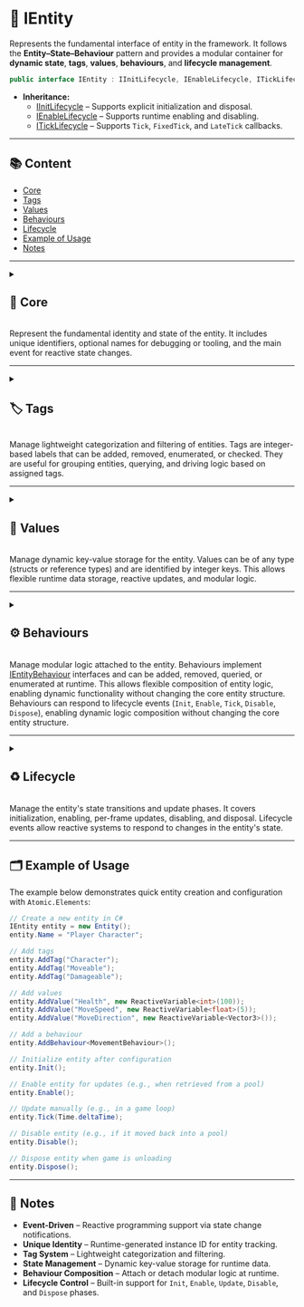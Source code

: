 # 🧩 IEntity

Represents the fundamental interface of entity in the framework. It follows the **Entity–State–Behaviour** pattern and
provides a modular container for **dynamic state**, **tags**, **values**, **behaviours**, and **lifecycle management**.

```csharp
public interface IEntity : IInitLifecycle, IEnableLifecycle, ITickLifecycle
``` 

- **Inheritance:**
    - [IInitLifecycle](../Lifecycle/Sources/IInitLifecycle.md) – Supports explicit initialization and disposal.
    - [IEnableLifecycle](../Lifecycle/Sources/IEnableLifecycle.md) – Supports runtime enabling and disabling.
    - [ITickLifecycle](../Lifecycle/Sources/ITickLifecycle.md) – Supports `Tick`, `FixedTick`, and `LateTick` callbacks.

---

## 📚 Content

- [Core](#-core-members)
- [Tags](#-tag-members)
- [Values](#-value-members)
- [Behaviours](#-behaviour-members)
- [Lifecycle](#-lifecycle-members)
- [Example of Usage](#-example-of-usage-4)
- [Notes](#-notes)

---

<details>
  <summary>
    <h2 id="-core-members">💠 Core</h2>
    <br> Represent the fundamental identity and state of the entity. It includes unique identifiers, optional names for
         debugging or tooling, and the main event for reactive state changes.
  </summary>

### ⚡ Events

#### `OnStateChanged`

```csharp
public event Action<IEntity> OnStateChanged
```

- **Description:** Triggered whenever the entity’s internal state changes.
- **Parameter:** `IEntity` – This entity.
- **Note:** Useful for reacting to lifecycle or state transitions of an entity.

---

### 🔑 Properties

#### `InstanceID`

```csharp
public int InstanceID { get; }
```

- **Description:** Runtime-generated unique identifier.
- **Notes:**
    - Ensures uniqueness of the entity instance during runtime.
    - Should not be used for persistence or serialization.

#### `Name`

```csharp
public string Name { get; set; }
```

- **Description:** Optional user-defined name for debugging or tooling.
- **Note:** Useful for logging, inspector display, or editor tooling.

---

## 🗂 Example of Usage

```csharp
// Assume we have instance of entity
IEntity entity = ...

// Subscribe to the OnStateChanged event
entity.OnStateChanged += (IEntity e) =>
{
    Console.WriteLine($"Entity {e.Name} (ID: {e.InstanceID}) changed state!");
};

// Change name
entity.Name = "Hero"; //Triggers state changed

// Read the unique runtime identifier
int id = entity.InstanceID;
Console.WriteLine($"Created entity '{entity.Name}' with ID: {id}");
```

</details>

---

<details>
  <summary>
    <h2 id="-tag-members">🏷️ Tags</h2>
    <br> Manage lightweight categorization and filtering of entities. Tags are integer-based labels that can be added, removed,
         enumerated, or checked. They are useful for grouping entities, querying, and driving logic based on assigned tags.
  </summary>

<br>

> ❗️ Tags in the entity behave like a **HashSet of integers**. All operations such as add, check, or remove have **O(1)
average time complexity**, and duplicate tags are **not allowed**.

---

### ⚡ Events

#### `OnTagAdded`

```csharp
public event Action<IEntity, int> OnTagAdded
```

- **Description:** Triggered when a tag is added.
- **Parameters:**
    - `IEntity` — This entity.
    - `int` – The tag that was added.
- **Note:** Useful for reacting to dynamic tagging of entities.

---

#### `OnTagDeleted`

```csharp
public event Action<IEntity, int> OnTagDeleted
```

- **Description:** Triggered when a tag is removed.
- **Parameters:**
    - `IEntity` — This entity.
    - `int` – The tag that was removed.

- **Note:** Allows cleanup or logic adjustment when tags are deleted.

---

### 🔑 Properties

#### `TagCount`

```csharp
public int TagCount { get; }
```

- **Description:** Number of associated tags.
- **Note:** Reflects how many tags are currently attached to the entity.

---

### 🏹 Methods

#### `HasTag`

```csharp
public bool HasTag(int tag)
```

- **Description:** Checks if the entity has the given tag.
- **Parameter:** `tag` – The tag to check for.
- **Returns:** `true` if the tag exists, otherwise `false`.

#### `AddTag`

```csharp
public bool AddTag(int tag)
```

- **Description:** Adds a tag to the entity.
- **Parameter:** `int tag` – The tag to add.
- **Returns:** `true` if the tag was added, otherwise `false`.
- **Triggers:** `OnTagAdded` and `OnStateChanged`

#### `DelTag`

```csharp
public bool DelTag(int tag)
```

- **Description:** Removes a tag from the entity.
- **Parameter:** `tag` – The tag to remove.
- **Returns:** `true` if the tag was removed, otherwise `false`.
- **Triggers:** `OnTagDeleted` and `OnStateChanged`

#### `ClearTags`

```csharp
public void ClearTags()
```

- **Description:** Removes all tags from the entity.
- **Triggers:** `OnTagDeleted` and `OnStateChanged`

#### `GetTags`

```csharp
public int[] GetTags()
```

- **Description:** Returns all tag keys associated with the entity.
- **Returns:** Array of tag keys.

#### `CopyTags`

```csharp
public int CopyTags(int[] results)
```

- **Description:** Copies tag keys into the provided array.
- **Parameter:** `results` – Array to copy the tags into.
- **Returns:** Number of tags copied.
- **Throws:** `ArgumentNullException` if `results` is null

#### `GetTagEnumerator`

```csharp
public IEnumerator<int> GetTagEnumerator()
```

- **Description:** Enumerates all tags of the entity.
- **Returns:** `IEnumerator<int>` – Enumerator over tag keys.

---

### 🗂 Example of Usage

This example demonstrates how to use tags with `IEntity`, including adding, removing, and checking tags. Three
approaches
are shown: using **numeric keys** for performance, **string names** for readability and **code generation** for real
projects. Subscriptions to `OnTagAdded` and
`OnTagDeleted` events are included to react to changes in real time.

---

#### 1️⃣ Using Numeric Keys

By default, all tags use `int` keys because this avoids computing hash codes and is very fast; therefore, the example
below uses numeric keys as the default approach.

```csharp
// Create a new entity
IEntity entity = new Entity();

// Subscribe to tag events
entity.OnTagAdded += (e, tagId) => 
    Console.WriteLine($"Tag added: {tagId}");
entity.OnTagDeleted += (e, tagId) => 
    Console.WriteLine($"Tag removed: {tagId}");

// Add tags by numeric ID
entity.AddTag(1);         // Player tag = 1
entity.AddTag(2);         // NPC tag = 2

// Check tags
if (entity.HasTag(1)) //Check if  Player tag exists
    Console.WriteLine("Entity has tag ID 1 (Player)");

// Remove a NPC tag
entity.DelTag(2);

// Add multiple tags
entity.AddTags(new int[] { 3, 4 }); // Ally, Merchant

// Enumerate all tags
foreach (int id in entity.GetTags())
    Console.WriteLine($"Entity tag ID: {id}");
```

---

#### 2️⃣ Using String Names

In this example, for convenience, there are [extension methods](Extensions.md#-tags) for the entity. This format is more
user-friendly but slightly slower than using numeric keys.

```csharp
// Create a new entity
IEntity entity = new Entity();

// Add tags by string name
entity.AddTag("Player");
entity.AddTag("NPC");

// Check tags
if (entity.HasTag("Player"))
    Console.WriteLine("Entity is a Player");

// Remove a tag
entity.DelTag("NPC");

// Add multiple tags at once
entity.AddTags(new string[] { "Ally", "Merchant" });

// Enumerate all tags (numeric IDs)
foreach (int id in entity.GetTags())
    Console.WriteLine($"Entity tag ID: {id}");
```

---

#### 3️⃣ Using Code Generation

Sometimes managing tags by raw `int` keys or `string` names can get messy and error-prone, especially in big projects.
To
make this process easier and **type-safe**, the Atomic Framework supports **code generation**. This means you describe
all your tags (and values) once in a small config file, and the framework will automatically generate C# helpers. You
can learn more about this in the Manual under
the [Entity API Generation](../Manual.md/#-generate-entity-api) section.

```csharp
// Create a new entity
IEntity entity = new Entity();

// Add tags
entity.AddPlayerTag();
entity.AddNPCTag();

// Check tag
if (entity.HasPlayerTag())
    Console.WriteLine("Entity is a Player");

// Remove a tag
entity.DelNPCTag();
```

</details>

---

<details>
  <summary>
    <h2 id="-value-members">🔑 Values</h2>
    <br> Manage dynamic key-value storage for the entity. Values can be of any type (structs or reference types) and are
         identified by integer keys. This allows flexible runtime data storage, reactive updates, and modular logic.

  </summary>

<br>

> ❗️ Values in the entity are stored as a **key-value collection with integer keys**. Access, addition, update, and removal
> operations generally have **dictionary-like time complexity**. Values can be of any type, including structs and
> reference types, and multiple types can coexist under different keys. Note that adding a struct through the generic API
> avoids boxing.

---

### ⚡ Events

#### `OnValueAdded`

```csharp
public event Action<IEntity, int> OnValueAdded  
```

- **Description:** Triggered when a value is added.
- **Parameters:**
    - `IEntity` – The entity where the value was added.
    - `int` – The key of the value that was added.
- **Note:** Allows subscribers to react whenever a new key-value pair is inserted.

#### `OnValueDeleted`

```csharp
public event Action<IEntity, int> OnValueDeleted  
```

- **Description:** Triggered when a value is deleted.
- **Parameters:**
    - `IEntity` – The entity where the value was deleted.
    - `int` – The key of the value that was removed.
- **Note:** Useful for cleanup or reactive updates when values are removed.

#### `OnValueChanged`

```csharp
public event Action<IEntity, int> OnValueChanged  
```

- **Description:** Triggered when a value is changed.
- **Parameters:**
    - `IEntity` – The entity where the value was changed.
    - `int` – The key of the value that was updated.
- **Note:** Enables reactive programming patterns when values are updated.

---

### 🔑 Properties

#### `ValueCount`

```csharp
public int ValueCount { get; }  
```

- **Description:** Number of stored values in the entity.
- **Note:** Provides a quick way to check how many key-value pairs are currently stored.

---

### 🏹 Methods

#### `GetValue<T>(int)`

```csharp
public T GetValue<T>(int key)  
```

- **Description:** Retrieves a value by key and casts it to the specified type.
- **Parameters:** `key` – The key of the value to retrieve.
- **Returns:** `T` – The value associated with the key.
- **Exceptions:** Throws if the key does not exist or cannot be cast.

#### `GetValueUnsafe<T>(int)`

```csharp
public ref T GetValueUnsafe<T>(int key)  
```

- **Description:** Retrieves a value by key as a reference (unsafe, no boxing).
- **Parameters:** `key` – The key of the value to retrieve.
- **Returns:** `ref T` – Reference to the stored value.
- **Exceptions:** Throws if the key does not exist or cannot be cast.

#### `GetValue(int)`

```csharp
public object GetValue(int key)  
```

- **Description:** Retrieves a value by key as an `object`.
- **Parameters:** `key` – The key of the value to retrieve.
- **Returns:** `object` – The value stored at the key.
- **Exceptions:** Throws if the key does not exist.

#### `TryGetValue<T>(int, out T)`

```csharp
public bool TryGetValue<T>(int key, out T value)  
```

- **Description:** Tries to retrieve a typed value by key.
- **Parameters:**
    - `key` – The key of the value to retrieve.
    - `out value` – Output parameter for the retrieved value.
- **Returns:** `true` if the value exists and is of type `T`, otherwise `false`.

#### `TryGetValueUnsafe<T>(int, out T)`

```csharp
public bool TryGetValueUnsafe<T>(int key, out T value)  
```

- **Description:** Tries to retrieve a value by reference (unsafe).
- **Parameters:**
    - `key` – The key of the value.
    - `out value` – Output reference to the value.
- **Returns:** `true` if the value exists and is of type `T`, otherwise `false`.

#### `TryGetValue(int, out object)`

```csharp
public bool TryGetValue(int key, out object value)  
```

- **Description:** Tries to retrieve a value as `object`.
- **Parameters:**
    - `key` – The key of the value.
    - `out value` – Output parameter for the value.
- **Returns:** `true` if the key exists, otherwise `false`.

#### `SetValue<T>(int, T)`

```csharp
public void SetValue<T>(int key, T value) where T : struct  
```

- **Description:** Sets or updates a struct value.
- **Parameters:**
    - `key` – The key to set.
    - `value` – The value to store.
- **Triggers:**
    - `OnValueAdded` if the key did not exist.
    - `OnValueChanged` if the key already existed.
    - `OnStateChanged` in both cases.
- **Exceptions:** Throws if key is invalid.

#### `SetValue(int, object)`

```csharp
public void SetValue(int key, object value)  
```

- **Description:** Sets or updates a reference value.
- **Parameters:**
    - `key` – The key to set.
    - `value` – The value to store.
- **Triggers:**
    - `OnValueAdded` if the key did not exist.
    - `OnValueChanged` if the key already existed.
    - `OnStateChanged` in both cases.
- **Exceptions:** Throws if key is invalid or value is null.

#### `HasValue(int)`

```csharp
public bool HasValue(int key)  
```

- **Description:** Checks if a value exists for the given key.
- **Parameters:** `key` – The key to check.
- **Returns:** `true` if the key exists, otherwise `false`.
- **Triggers:** None.
- **Exceptions:** None.

#### `AddValue<T>(int, T)`

```csharp
public void AddValue<T>(int key, T value) where T : struct  
```

- **Description:** Adds a struct value.
- **Parameters:**
    - `key` – The key to add.
    - `value` – The value to add.
- **Triggers:** `OnValueAdded` and `OnStateChanged`.
- **Exceptions:** Throws if key already exists.

#### `AddValue(int, object)`

```csharp
public void AddValue(int key, object value)  
```

- **Description:** Adds a reference value.
- **Parameters:**
    - `key` – The key to add.
    - `value` – The value to add.
- **Triggers:** `OnValueAdded` and `OnStateChanged`.
- **Exceptions:** Throws if key already exists or value is null.

#### `DelValue(int)`

```csharp
public bool DelValue(int key)  
```

- **Description:** Deletes a value by key.
- **Parameters:** `key` – The key to delete.
- **Returns:** `true` if the value existed and was removed, otherwise `false`.
- **Triggers:** `OnValueDeleted` and `OnStateChanged` if the value existed.

#### `ClearValues()`

```csharp
public void ClearValues()  
```

- **Description:** Clears all values from the entity.
- **Triggers:** `OnValueDeleted` for each key removed and `OnStateChanged`.

#### `GetValues()`

```csharp
public KeyValuePair<int, object>[] GetValues()  
```

- **Description:** Returns all key-value pairs currently stored.
- **Returns:** Array of `KeyValuePair<int, object>`.

#### `CopyValues(KeyValuePair<int, object>[])`

```csharp
public int CopyValues(KeyValuePair<int, object>[] results)  
```

- **Description:** Copies all key-value pairs into the provided array.
- **Parameters:** `results` – Array to copy key-value pairs into.
- **Returns:** Number of values copied.
- **Exceptions:** Throws if `results` is null or too small.

#### `GetValueEnumerator()`

```csharp
public IEnumerator<KeyValuePair<int, object>> GetValueEnumerator()  
```

- **Description:** Enumerates all key-value pairs.
- **Returns:** Enumerator for iterating through stored values.

---

### 🗂 Example of Usage

This example demonstrates how to use **values** with `IEntity`, including adding, retrieving, updating, and removing
values. Three approaches are shown: using **numeric keys** for performance, **string names** for readability, and **code
generation** for real projects. Subscriptions to `OnValueChanged` events are included to react to changes in real time.

---

#### 1️⃣ Using Numeric Keys

By default, all values use `int` keys because this avoids computing hash codes and is very fast; therefore, the example
below uses numeric keys as the default approach.

```csharp
// Create a new entity
IEntity entity = new Entity();

// Subscribe to value events
entity.OnValueChanged += (e, key) => Console.WriteLine($"Value {key} changed");

//Add health property
entity.AddValue(1, 100); //Health = 1

//Add speed property
entity.AddValue(2, 12.5f); //Speed = 2

//Add inventory property
entity.AddValue(3, new Inventory()); //Inventory = 3

// Get a value
int health = entity.GetValue<int>(1);
Console.WriteLine($"Health: {health}");

// Update a Health
entity.SetValue(1, 150);

// Remove a Speed value
entity.DelValue(2);
```

---

#### 2️⃣ Using String Names

In this example, for convenience, there are [extension methods](Extensions.md#-values) for the entity. This format is
more user-friendly but slightly slower than using numeric keys.

```csharp
// Create a new entity
IEntity entity = new Entity();

// Add values by string key
entity.AddValue("Health", 100);
entity.AddValue("Speed", 12.5f);
entity.AddValue("Inventory", new Inventory());

// Get a value
int health = entity.GetValue<int>("Health");
Console.WriteLine($"Health: {health}");

// Update a value
entity.SetValue("Health", 150);

// Remove a value
entity.DelValue("Inventory");
```

---

#### 3️⃣ Using Code Generation

Managing values by raw `int` keys or `string` names can be error-prone, especially in larger projects. To make the
process easier and **type-safe**, the Atomic Framework supports **code generation**. You describe all your tags and
values once in a small config file, and the framework automatically generates
strongly-typed C# helpers. More details are in the Manual under
the [Entity API Generation](../Manual.md/#-generate-entity-api) section.

```csharp
// Create a new entity
IEntity entity = new Entity();

// Add values
entity.AddHealth(100);
entity.AddSpeed(12.5f);
entity.AddInventory(new GridInventory());

// Get a value
int health = entity.GetHealth();
Console.WriteLine($"Health: {health}");

// Update a value
entity.SetHealth(150);

// Remove a value
entity.DelInventory();
```

</details>

---

<details>
  <summary>
    <h2 id="-behaviour-members">⚙️ Behaviours</h2>
    <br>
    Manage modular logic attached to the entity. Behaviours implement 
    <a href="../Behaviours/IEntityBehaviour.md">IEntityBehaviour</a> interfaces and can be added, removed, queried, or enumerated at runtime. 
    This allows flexible composition of entity logic, enabling dynamic functionality without changing the core entity structure. 
    Behaviours can respond to lifecycle events (<code>Init</code>, <code>Enable</code>, <code>Tick</code>, <code>Disable</code>, <code>Dispose</code>), 
    enabling dynamic logic composition without changing the core entity structure.
  </summary>

<br>

> ❗ For behaviours entity acts as a container using a **List**, which means that all algorithmic operations have **List-like time complexity**.
> Additionally, the entity **can store multiple references to the same behaviour instance**,
> so duplicate entries are allowed.

---

### ⚡ Events

#### `OnBehaviourAdded`

```csharp
public event Action<IEntity, IEntityBehaviour> OnBehaviourAdded  
```

- **Description:** Triggered when a behaviour is added to the entity.
- **Parameters:**
    - `IEntity` – The entity where the behaviour was added.
    - `IEntityBehaviour` – The behaviour that was added.
- **Note:** Allows subscribers to react whenever a new behaviour is attached.

#### `OnBehaviourDeleted`

```csharp
public event Action<IEntity, IEntityBehaviour> OnBehaviourDeleted  
```

- **Description:** Triggered when a behaviour is removed from the entity.
- **Parameters:**
    - `IEntity` – The entity where the behaviour was removed.
    - `IEntityBehaviour` – The behaviour that was removed.
- **Note:** Useful for cleanup or reactive updates when behaviours are detached.

---

### 🔑 Properties

#### `BehaviourCount`

```csharp
public int BehaviourCount { get; }  
```

- **Description:** Number of behaviours currently attached to the entity.
- **Note:** Provides a quick way to check how many behaviours are associated with this entity.

---

### 🏹 Methods

#### `AddBehaviour(IEntityBehaviour)`

```csharp
public void AddBehaviour(IEntityBehaviour behaviour)  
```

- **Description:** Adds a behaviour to the entity.
- **Parameters:** `behaviour` – The behaviour instance to attach.
- **Triggers:** `OnBehaviourAdded` and `OnStateChanged`.
- **Exceptions:** Throws if `behaviour` is null.
- **Note:** Allows to add existing behaviours.

#### `GetBehaviour<T>()`

```csharp
public T GetBehaviour<T>() where T : IEntityBehaviour  
```

- **Description:** Gets the first behaviour of the specified type.
- **Returns:** The first attached behaviour of type `T`.
- **Exceptions:** Throws if no behaviour of type `T` exists.

#### `GetBehaviourAt(int)`

```csharp
public IEntityBehaviour GetBehaviour(int index)  
```

- **Description:** Returns the behaviour instance at the given index.
- **Parameters:** `index` – The zero-based index of the behaviour.
- **Returns:** The behaviour at the specified index.
- **Exceptions:** Throws if `index` is out of range.

#### `TryGetBehaviour<T>(out T)`

```csharp
public bool TryGetBehaviour<T>(out T behaviour) where T : IEntityBehaviour  
```

- **Description:** Tries to get a behaviour of the specified type.
- **Parameters:** `out behaviour` – Output parameter for the behaviour.
- **Returns:** `true` if a behaviour of type `T` exists, otherwise `false`.

#### `HasBehaviour(IEntityBehaviour)`

```csharp
public bool HasBehaviour(IEntityBehaviour behaviour)  
```

- **Description:** Checks if a specific behaviour exists.
- **Parameters:** `behaviour` – The behaviour instance to check.
- **Returns:** `true` if the behaviour is attached, otherwise `false`.

#### `HasBehaviour<T>()`

```csharp
public bool HasBehaviour<T>() where T : IEntityBehaviour  
```

- **Description:** Checks if a behaviour of the specified type exists.
- **Returns:** `true` if any behaviour of type `T` is attached, otherwise `false`.

#### `DelBehaviour(IEntityBehaviour)`

```csharp
public bool DelBehaviour(IEntityBehaviour behaviour)  
```

- **Description:** Removes a specific behaviour.
- **Parameters:** `behaviour` – The behaviour to remove.
- **Returns:** `true` if the behaviour existed and was removed, otherwise `false`.
- **Triggers:** `OnBehaviourDeleted` and `OnStateChanged`.

#### `DelBehaviour<T>()`

```csharp
public bool DelBehaviour<T>() where T : IEntityBehaviour  
```

- **Description:** Removes a behaviour of the specified type.
- **Returns:** `true` if a behaviour of type `T` was removed, otherwise `false`.
- **Triggers:** `OnBehaviourDeleted` and `OnStateChanged`.

#### `DelBehaviours<T>()`

```csharp
public void DelBehaviours<T>() where T : IEntityBehaviour  
```

- **Description:** Removes all behaviours of the specified type.
- **Triggers:** `OnBehaviourDeleted` and `OnStateChanged` for each removed behaviour.

#### `ClearBehaviours()`

```csharp
public void ClearBehaviours()  
```

- **Description:** Clears all behaviours from the entity.
- **Triggers:** `OnBehaviourDeleted` and `OnStateChanged` for each removed behaviour.

#### `GetBehaviours()`

```csharp
public IEntityBehaviour[] GetBehaviours()  
```

- **Description:** Returns all behaviours attached to the entity.
- **Returns:** Array of all behaviours.

#### `GetBehaviours<T>()`

```csharp
public T[] GetBehaviours<T>() where T : IEntityBehaviour  
```

- **Description:** Returns all behaviours of type `T` attached to the entity.
- **Returns:** Array of behaviours of type `T`.

#### `CopyBehaviours(IEntityBehaviour[])`

```csharp
public int CopyBehaviours(IEntityBehaviour[] results)  
```

- **Description:** Copies all behaviours into the provided array.
- **Parameters:** `results` – Array to copy behaviours into.
- **Returns:** Number of behaviours copied.
- **Exceptions:** Throws if `results` is null or too small.

#### `CopyBehaviours<T>(T[])`

```csharp
public int CopyBehaviours<T>(T[] results) where T : IEntityBehaviour  
```

- **Description:** Copies behaviours of type `T` into the provided array.
- **Parameters:** `results` – Array to copy behaviours into.
- **Returns:** Number of behaviours copied.
- **Exceptions:** Throws if `results` is null or too small.

#### `GetBehaviourEnumerator()`

```csharp
public IEnumerator<IEntityBehaviour> GetBehaviourEnumerator()  
```

- **Description:** Enumerates all behaviours attached to the entity.
- **Returns:** Enumerator for iterating through behaviours.

---

### 🗂 Example of Usage

Below is an example of working with behaviours in `IEntity`.

#### 1️⃣ Basic Usage

```csharp
// Assume we have a player entity:
IEntity player = ...

// Subscribe to events
player.OnBehaviourAdded += (e, b) => 
    Console.WriteLine($"Behaviour {b.GetType().Name} added to {e.Id}");

player.OnBehaviourDeleted += (e, b) => 
    Console.WriteLine($"Behaviour {b.GetType().Name} removed from {e.Id}");

// Add behaviours
player.AddBehaviour(new MovementBehaviour());
player.AddBehaviour(new RotationBehaviour());

// Check count
Console.WriteLine($"Total behaviours: {player.BehaviourCount}");

// Retrieve behaviour by type
MovementBehaviour movementBehaviour = player.GetBehaviour<MovementBehaviour>();

// Try to retrieve behaviour by type
if (player.TryGetBehaviour<RotationBehaviour>(out var rotation))
    Console.WriteLine("Found RotationBehaviour");

// Remove behaviour
player.DelBehaviour<MovementBehaviour>();

// Clear all behaviours
player.ClearBehaviours();

// Enumerate all behaviours
foreach (IEntityBehaviour behaviour in player.GetBehaviourEnumerator())
    Console.WriteLine($"Behaviour: {behaviour.GetType().Name}");

// Get array of behaviours
IEntityBehaviour[] behaviours = player.GetBehaviours();

// Copy to array
IEntityBehaviour[] buffer = new IEntityBehaviour[10];
int copied = player.CopyBehaviours(buffer);

Console.WriteLine($"Copied {copied} behaviours into buffer");
```

#### 2️⃣ Using Extension Methods

The framework also provides [extension methods](Extensions.md#-behaviours) for convenient handling of behaviours.

```csharp
// Create a new entity
IEntity enemy = new Entity();

// Add behaviour by type (using new T())
enemy.AddBehaviour<MoveBehaviour>();

// Add multiple behaviours at once
var attackBehaviour = new AttackBehaviour();
var defenseBehaviour = new DefenseBehaviour();

enemy.AddBehaviours(new IEntityBehaviour[] {
    attackBehaviour, defenseBehaviour
});

// Remove multiple behaviours at once
enemy.DelBehaviours(new IEntityBehaviour[] {
    attackBehaviour, defenseBehaviour
});
```

</details>

---

<details>
  <summary>
    <h2 id="-lifecycle-members">♻️ Lifecycle</h2>
    <br>
    Manage the entity's state transitions and update phases. It covers initialization, enabling,
    per-frame updates, disabling, and disposal. Lifecycle events allow reactive systems to respond to changes in the
    entity's state.
  </summary>

### ⚡ Events

#### `OnInitialized`

```csharp
public event Action OnInitialized  
```

- **Description:** Occurs when the object has been successfully initialized.
- **Triggers:** Fired by the `Init()` method after successful initialization.

#### `OnDisposed`

```csharp
public event Action OnDisposed  
```

- **Description:** Occurs when the object has been disposed and its resources released.
- **Triggers:** Fired when `Dispose()` is called.

#### `OnEnabled`

```csharp
public event Action OnEnabled  
```

- **Description:** Occurs when the object is enabled.
- **Triggers:** Fired by the `Enable()` method.

#### `OnDisabled`

```csharp
public event Action OnDisabled  
```

- **Description:** Occurs when the object is disabled.
- **Triggers:** Fired by the `Disable()` method.

#### `OnTicked`

```csharp
public event Action<float> OnTicked  
```

- **Description:** Occurs during the regular `Update` phase, once per frame.
- **Triggers:** Fired inside `Tick(float deltaTime)`.
- **Parameter:** `deltaTime` – Time in seconds since the last frame.

#### `OnFixedTicked`

```csharp
public event Action<float> OnFixedTicked  
```

- **Description:** Occurs during the `FixedUpdate` phase, typically used for physics updates.
- **Triggers:** Fired inside `FixedTick(float deltaTime)`.
- **Parameter:** `deltaTime` – Fixed time step used by the physics engine.
- **Exceptions:** None.

#### `OnLateTicked`

```csharp
public event Action<float> OnLateTicked  
```

- **Description:** Occurs during the `LateUpdate` phase, after all `Update` calls have been made.
- **Triggers:** Fired inside `LateTick(float deltaTime)`.
- **Parameter:** `deltaTime` – Time in seconds since the last frame.

---

### 🔑 Properties

#### `Initialized`

```csharp
public bool Initialized { get; }  
```

- **Description:** Indicates whether the object is currently initialized.
- **Returns:** `true` if the object has been initialized, otherwise `false`.

#### `Enabled`

```csharp
public bool Enabled { get; }  
```

- **Description:** Indicates whether the object is currently enabled.
- **Returns:** `true` if enabled, otherwise `false`.

---

### 🏹 Methods

#### `Init()`

```csharp
public void Init()  
```

- **Description:** Initializes the entity.
- **Behavior:**
    - Transitions the entity to the `Initialized` state.
    - Calls `Init` on all behaviours implementing `IEntityInit`.
    - Triggers the `OnInitialized` event.
    - If the entity is already initialized, does nothing.

#### `Enable()`

```csharp
public void Enable()  
```

- **Description:** Enables the entity for updates.
- **Behavior:**
    - Transitions the entity to the `Enabled` state.
    - Calls `Enable` on all behaviours implementing `IEntityEnable`.
    - Triggers the `OnEnabled` event.
    - If the entity is not initialized yet, it will be initialized automatically.
    - If the entity is already enabled, does nothing.

#### `Tick(float)`

```csharp
public void Tick(float deltaTime)  
```

- **Description:** Calls `Update` on all behaviours implementing `IEntityUpdate`.
- **Behavior:**
    - Triggers the `OnTicked` event.
    - Can only be invoked if the entity is enabled.
- **Parameter:** `deltaTime` – Time in seconds since the last frame.
- **Exceptions:** Throws if the entity is not enabled.

#### `FixedTick(float)`

```csharp
public void FixedTick(float deltaTime)  
```

- **Description:** Calls `FixedUpdate` on all behaviours implementing `IEntityFixedUpdate`.
- **Behavior:**
    - Triggers the `OnFixedTicked` event.
    - Can only be invoked if the entity is enabled.
- **Parameter:** `deltaTime` – Fixed time step used by the physics engine.
- **Exceptions:** Throws if the entity is not enabled.

#### `LateTick(float)`

```csharp
public void LateTick(float deltaTime)  
```

- **Description:** Calls `LateUpdate` on all behaviours implementing `IEntityLateUpdate`.
- **Behavior:**
    - Triggers the `OnLateTicked` event.
    - Can only be invoked if the entity is enabled.
- **Parameter:** `deltaTime` – Time in seconds since the last frame.
- **Exceptions:** Throws if the entity is not enabled.

#### `Disable()`

```csharp
public void Disable()  
```

- **Description:** Disables the entity for updates.
- **Behavior:**
    - Transitions the entity to a not `Enabled` state.
    - Calls `Disable` on all behaviours implementing `IEntityDisable`.
    - Triggers the `OnDisabled` event.
    - If the entity is not enabled yet, does nothing.

#### `Dispose()`

```csharp
public void Dispose()  
```

- **Description:** Cleans up all resources used by the entity.
- **Behavior:**
    - Transitions the entity to a not `Initialized` state.
    - Calls `Dispose` on all behaviours implementing `IEntityDispose`.
    - Clears all tags, values, and behaviours.
    - Unsubscribes from all events.
    - Unregisters the entity from the `EntityRegistry`.
    - Disposes stored values if `Settings.disposeValues` is `true`.
    - If the entity is enabled, calls `Disable()` automatically.
    - If the entity is not initialized yet, does not call `IEntityDispose.Dispose` or trigger `OnDisposed`.

---

### 🗂 Example of Usage

This example demonstrates how to manage the lifecycle of an entity, including initialization, enabling, per-frame
updates, disabling, and disposal. Event subscriptions allow reacting to state changes in real time.

```csharp
// Create a new entity
IEntity player = new Entity();

// Subscribe to lifecycle events
player.OnInitialized += () => Console.WriteLine("Entity initialized");
player.OnDisposed += () => Console.WriteLine("Entity disposed");
player.OnEnabled += () => Console.WriteLine("Entity enabled");
player.OnDisabled += () => Console.WriteLine("Entity disabled");
player.OnTicked += deltaTime => Console.WriteLine($"Tick: {deltaTime}");
player.OnFixedTicked += deltaTime => Console.WriteLine($"FixedTick: {deltaTime}");
player.OnLateTicked += deltaTime => Console.WriteLine($"LateTick: {deltaTime}");

// Initialize and enable the entity
player.Init();
player.Enable();

// Simulate game loop updates
player.Tick(0.016f);       // Update (frame)
player.FixedTick(0.02f);   // Physics update
player.LateTick(0.016f);   // Late update

// Disable the entity
player.Disable();

// Dispose the entity
player.Dispose();
```

</details>

---

## 🗂 Example of Usage

The example below demonstrates quick entity creation and configuration with `Atomic.Elements`:

```csharp
// Create a new entity in C#
IEntity entity = new Entity();
entity.Name = "Player Character";

// Add tags
entity.AddTag("Character");
entity.AddTag("Moveable");
entity.AddTag("Damageable");

// Add values
entity.AddValue("Health", new ReactiveVariable<int>(100));
entity.AddValue("MoveSpeed", new ReactiveVariable<float>(5));
entity.AddValue("MoveDirection", new ReactiveVariable<Vector3>());

// Add a behaviour
entity.AddBehaviour<MovementBehaviour>();

// Initialize entity after configuration
entity.Init();

// Enable entity for updates (e.g., when retrieved from a pool)
entity.Enable();

// Update manually (e.g., in a game loop)
entity.Tick(Time.deltaTime);

// Disable entity (e.g., if it moved back into a pool)
entity.Disable();

// Dispose entity when game is unloading
entity.Dispose();
```

---

## 📝 Notes

- **Event-Driven** – Reactive programming support via state change notifications.
- **Unique Identity** – Runtime-generated instance ID for entity tracking.
- **Tag System** – Lightweight categorization and filtering.
- **State Management** – Dynamic key-value storage for runtime data.
- **Behaviour Composition** – Attach or detach modular logic at runtime.
- **Lifecycle Control** – Built-in support for `Init`, `Enable`, `Update`, `Disable`, and `Dispose` phases.

